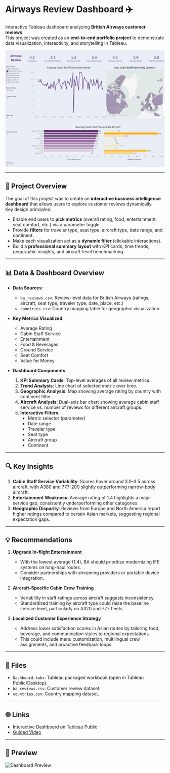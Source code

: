 # Airways Review Dashboard ✈️

Interactive Tableau dashboard analyzing **British Airways customer reviews**.  
This project was created as an **end-to-end portfolio project** to demonstrate data visualization, interactivity, and storytelling in Tableau.


![Dashboard Preview](dashboard.png)

---

## 📌 Project Overview
The goal of this project was to create an **interactive business intelligence dashboard** that allows users to explore customer reviews dynamically.  
Key design principles:
- Enable end users to **pick metrics** (overall rating, food, entertainment, seat comfort, etc.) via a parameter toggle.
- Provide **filters** for traveler type, seat type, aircraft type, date range, and continent.
- Make each visualization act as a **dynamic filter** (clickable interactions).
- Build a **professional summary layout** with KPI cards, time trends, geographic insights, and aircraft-level benchmarking.

---

## 📊 Data & Dashboard Overview
- **Data Sources**:  
  - `ba_reviews.csv`: Review-level data for British Airways (ratings, aircraft, seat type, traveler type, date, place, etc.)  
  - `countries.csv`: Country mapping table for geographic visualization.  

- **Key Metrics Visualized**:
  - Average Rating  
  - Cabin Staff Service  
  - Entertainment  
  - Food & Beverages  
  - Ground Service  
  - Seat Comfort  
  - Value for Money  

- **Dashboard Components**:
  1. **KPI Summary Cards**: Top-level averages of all review metrics.  
  2. **Trend Analysis**: Line chart of selected metric over time.  
  3. **Geographic Analysis**: Map showing average rating by country with continent filter.  
  4. **Aircraft Analysis**: Dual-axis bar chart showing average cabin staff service vs. number of reviews for different aircraft groups.  
  5. **Interactive Filters**:  
     - Metric selector (parameter)  
     - Date range  
     - Traveler type  
     - Seat type  
     - Aircraft group  
     - Continent  

---

## 🔍 Key Insights
1. **Cabin Staff Service Variability**: Scores hover around 3.0–3.5 across aircraft, with A380 and 777-200 slightly outperforming narrow-body aircraft.  
2. **Entertainment Weakness**: Average rating of 1.4 highlights a major service gap, consistently underperforming other categories.  
3. **Geographic Disparity**: Reviews from Europe and North America report higher ratings compared to certain Asian markets, suggesting regional expectation gaps.  

---

## 💡 Recommendations
1. **Upgrade In-flight Entertainment**  
   - With the lowest average (1.4), BA should prioritize modernizing IFE systems on long-haul routes.  
   - Consider partnerships with streaming providers or portable device integration.

2. **Aircraft-Specific Cabin Crew Training**  
   - Variability in staff ratings across aircraft suggests inconsistency.  
   - Standardized training by aircraft type could raise the baseline service level, particularly on A320 and 777 fleets.

3. **Localized Customer Experience Strategy**  
   - Address lower satisfaction scores in Asian routes by tailoring food, beverage, and communication styles to regional expectations.  
   - This could include menu customization, multilingual crew assignments, and proactive feedback loops.

---

## 📂 Files
- `Dashboard.twbx`: Tableau packaged workbook (open in Tableau Public/Desktop).  
- `ba_reviews.csv`: Customer review dataset.  
- `countries.csv`: Country mapping dataset.  

---

## 🌐 Links
- [Interactive Dashboard on Tableau Public]([YOUR_TABLEAU_PUBLIC_LINK_HERE](https://public.tableau.com/app/profile/haneul.kim8784/viz/AirwayReviewDashboard/Dashboard1))  
- [Guided Video](https://youtu.be/KlAKAarfLRQ?si=356kAhbicycHIf6T)

---

## 📸 Preview
![Dashboard Preview](images/dashboard.png)
